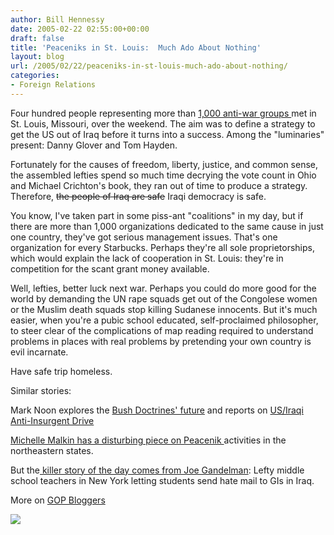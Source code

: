 ```yaml
---
author: Bill Hennessy
date: 2005-02-22 02:55:00+00:00
draft: false
title: 'Peaceniks in St. Louis:  Much Ado About Nothing'
layout: blog
url: /2005/02/22/peaceniks-in-st-louis-much-ado-about-nothing/
categories:
- Foreign Relations
---
```


Four hundred people representing more than [1,000 anti-war groups ](https://www.stltoday.com/stltoday/news/stories.nsf/stlouiscitycounty/story/39E47877F043702B86256FAE004BBB30?OpenDocument&Headline=Peace+activists+gather+here+to+plan+strategy+for+exit+from+I&highlight=2%2Canti-war)met in St. Louis, Missouri, over the weekend. The aim was to define a strategy to get the US out of Iraq before it turns into a success. Among the "luminaries" present: Danny Glover and Tom Hayden.




Fortunately for the causes of freedom, liberty, justice, and common sense, the assembled lefties spend so much time decrying the vote count in Ohio and Michael Crichton's book, they ran out of time to produce a strategy. Therefore, <strike>the people of Iraq are safe</strike> Iraqi democracy is safe.




You know, I've taken part in some piss-ant "coalitions" in my day, but if there are more than 1,000 organizations dedicated to the same cause in just one country, they've got serious management issues. That's one organization for every Starbucks. Perhaps they're all sole proprietorships, which would explain the lack of cooperation in St. Louis: they're in competition for the scant grant money available. 




Well, lefties, better luck next war. Perhaps you could do more good for the world by demanding the UN rape squads get out of the Congolese women or the Muslim death squads stop killing Sudanese innocents. But it's much easier, when you're a pubic school educated, self-proclaimed philosopher, to steer clear of the complications of map reading required to understand problems in places with real problems by pretending your own country is evil incarnate.




Have safe trip homeless. 




Similar stories:




Mark Noon explores the [Bush Doctrines' future](https://www.blogsforbush.com/mt/archives/003767.html) and reports on [US/Iraqi Anti-Insurgent Drive](https://www.gopbloggers.org/mt/archives/000440.html)




[Michelle Malkin has a disturbing piece on Peacenik ](https://michellemalkin.com/archives/001562.htm)activities in the northeastern states.




But the[ killer story of the day comes from Joe Gandelman](https://www.themoderatevoice.com/posts/1109009912.shtml): Lefty middle school teachers in New York letting students send hate mail to GIs in Iraq.




More on [GOP Bloggers](https://www.gopbloggers.org/mt/archives/000463.html)

![](https://blog.billhennessy.com/aggbug.aspx?PostID=1182)

